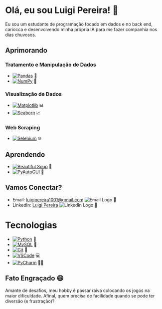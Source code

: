 # Olá, eu sou Luigi Pereira! 👋

Eu sou um estudante de programação focado em dados e no back end, cariocca e desenvolvendo minha própria IA para me fazer companhia nos dias chuvosos.

## Aprimorando

### Tratamento e Manipulação de Dados
- [![Pandas]((https://www.freecodecamp.org/news/content/images/2020/07/pandas-logo.png))](URL_DA_DESCRICAO) 🐼
- [![NumPy](URL_DA_IMAGEM)](URL_DA_DESCRICAO) 🔢

### Visualização de Dados
- [![Matplotlib](URL_DA_IMAGEM)](URL_DA_DESCRICAO) 📊
- [![Seaborn](URL_DA_IMAGEM)](URL_DA_DESCRICAO) 📈

### Web Scraping
- [![Selenium](URL_DA_IMAGEM)](URL_DA_DESCRICAO) 🌐

## Aprendendo

- [![Beautiful Soup](URL_DA_IMAGEM)](URL_DA_DESCRICAO) 🍵
- [![PyAutoGUI](URL_DA_IMAGEM)](URL_DA_DESCRICAO) 🤖

## Vamos Conectar?

- Email: luigipereira1001@gmail.com ![Email Logo](URL_DA_LOGO) 📧
- LinkedIn: [Luigi Pereira](https://www.linkedin.com/in/luigi-pereira-389875296/) ![LinkedIn Logo](URL_DA_LOGO) 🔗

# Tecnologias

- [![Python](URL_DA_IMAGEM)](URL_DA_DESCRICAO) 🐍
- [![MySQL](URL_DA_IMAGEM)](URL_DA_DESCRICAO) 🐬
- [![Git](URL_DA_IMAGEM)](URL_DA_DESCRICAO) 🔄
- [![VSCode](URL_DA_IMAGEM)](URL_DA_DESCRICAO) 💻
- [![PyCharm](URL_DA_IMAGEM)](URL_DA_DESCRICAO) 🐍💡

## Fato Engraçado 😄

Amante de desafios, meu hobby é passar raiva colocando os jogos na maior dificuldade. Afinal, quem precisa de facilidade quando se pode ter diversão (e frustração)?
